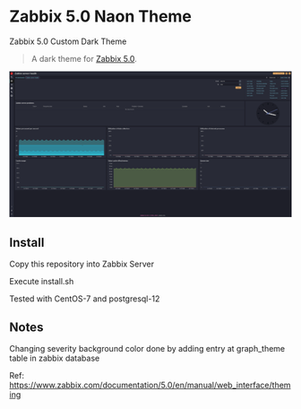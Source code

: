 # Zabbix 5.0 Naon Theme
Zabbix 5.0 Custom Dark Theme
> A dark theme for [Zabbix 5.0](https://www.zabbix.com/download?zabbix=5.0).

![Screenshot](screenshot.png)

## Install
Copy this repository into Zabbix Server

Execute install.sh

Tested with CentOS-7 and postgresql-12

## Notes
Changing severity background color done by adding entry at graph_theme table in zabbix database

Ref: https://www.zabbix.com/documentation/5.0/en/manual/web_interface/theming
